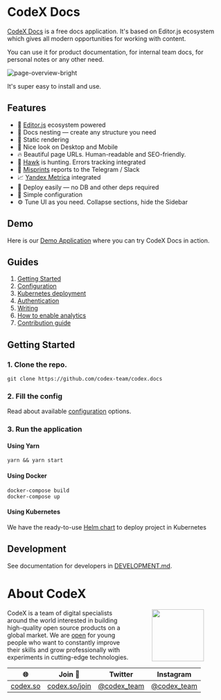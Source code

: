# CodeX Docs

[CodeX Docs](https://docs.codex.so/) is a free docs application. It's based on Editor.js ecosystem which gives all modern opportunities for working with content.

You can use it for product documentation, for internal team docs, for personal notes or any other need.

![page-overview-bright](https://user-images.githubusercontent.com/3684889/190149130-6a6fcdec-09bc-4f96-8bdc-5ff4d789f248.png)

It's super easy to install and use.

## Features

- 🤩 [Editor.js](https://editorjs.io/) ecosystem powered
- 📂 Docs nesting — create any structure you need
- 💎 Static rendering
- 📱 Nice look on Desktop and Mobile
- 🔥 Beautiful page URLs. Human-readable and SEO-friendly.
- 🦅 [Hawk](https://hawk.so/?from=docs-demo) is hunting. Errors tracking integrated
- 💌 [Misprints](https://github.com/codex-team/codex.misprints) reports to the Telegram / Slack
- 📈 [Yandex Metrica](https://metrica.yandex.com/about) integrated
- 🚢 Deploy easily — no DB and other deps required
- 🤙 Simple configuration
- ⚙️ Tune UI as you need. Collapse sections, hide the Sidebar

## Demo

Here is our [Demo Application](https://docs-demo.codex.so/) where you can try CodeX Docs in action.

## Guides

1. [Getting Started](https://docs.codex.so/getting-started)
2. [Configuration](https://docs.codex.so/configuration)
3. [Kubernetes deployment](https://docs.codex.so/k8s-deployment)
4. [Authentication](https://docs.codex.so/authentication)
5. [Writing](https://docs.codex.so/writing)
6. [How to enable analytics](https://docs.codex.so/yandex-metrica)
7. [Contribution guide](https://docs.codex.so/contribution)

## Getting Started

### 1. Clone the repo.

```shell
git clone https://github.com/codex-team/codex.docs
```

### 2. Fill the config

Read about available [configuration](https://docs.codex.so/configuration) options.

### 3. Run the application

#### Using Yarn

```shell
yarn && yarn start
```

#### Using Docker

```
docker-compose build
docker-compose up
```

#### Using Kubernetes

We have the ready-to-use [Helm chart](https://github.com/codex-team/codex.docs.chart) to deploy project in Kubernetes

## Development

See documentation for developers in [DEVELOPMENT.md](./DEVELOPMENT.md).

# About CodeX

<img align="right" width="120" height="120" src="https://codex.so/public/app/img/codex-logo.svg" hspace="50">

CodeX is a team of digital specialists around the world interested in building high-quality open source products on a global market. We are [open](https://codex.so/join) for young people who want to constantly improve their skills and grow professionally with experiments in cutting-edge technologies.

| 🌐                           | Join 👋                                | Twitter                                      | Instagram                                      |
| ---------------------------- | -------------------------------------- | -------------------------------------------- | ---------------------------------------------- |
| [codex.so](https://codex.so) | [codex.so/join](https://codex.so/join) | [@codex_team](http://twitter.com/codex_team) | [@codex_team](http://instagram.com/codex_team) |
